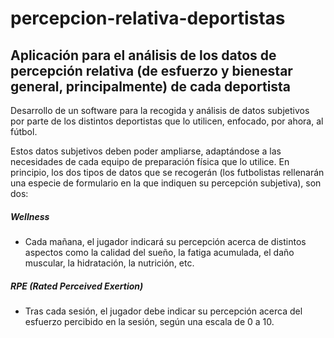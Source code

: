 # percepcion-relativa-deportistas
## Aplicación para el análisis de los datos de percepción relativa (de esfuerzo y bienestar general, principalmente) de cada deportista

Desarrollo de un software para la recogida y análisis de datos subjetivos por parte de los distintos deportistas que lo utilicen, enfocado, por ahora, al fútbol.

Estos datos subjetivos deben poder ampliarse, adaptándose a las necesidades de cada equipo de preparación física que lo utilice. En principio, los dos tipos de datos que se recogerán (los futbolistas rellenarán una especie de formulario en la que indiquen su percepción subjetiva), son dos:

##### Wellness
* Cada mañana, el jugador indicará su percepción acerca de distintos aspectos como la calidad del sueño, la fatiga acumulada, el daño muscular, la hidratación, la nutrición, etc.

##### RPE (Rated Perceived Exertion)
* Tras cada sesión, el jugador debe indicar su percepción acerca del esfuerzo percibido en la sesión, según una escala de 0 a 10.
